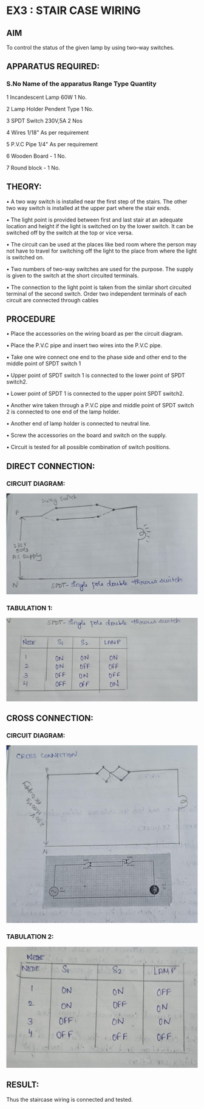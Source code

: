 # EX3 : STAIR CASE WIRING                      
## AIM
To control the status of the given lamp by using two–way switches. 
## APPARATUS REQUIRED:

### S.No Name of the apparatus Range Type	Quantity

1	Incandescent Lamp	60W	1 No.

2	Lamp Holder	Pendent Type	1 No.

3	SPDT Switch	230V,5A	2 Nos

4	Wires	1/18”	As per requirement

5	P.V.C Pipe	1/4"	As per requirement

6	Wooden Board	-	1 No.

7	Round block	-	1 No.


## THEORY:
•  A two way switch is installed near the first step of the stairs. The other two way switch is installed at the upper part where the stair ends.

•  The light point is provided between first and last stair at an adequate location and height if the light is switched on by the lower switch. It can be switched off by the switch at the top or vice versa.

•  The circuit can be used at the places like bed room where the person may  not  have  to  travel for switching off the light to the place from where the light is switched on.

•  Two  numbers  of  two-way  switches  are  used  for  the  purpose.  The supply is given to the switch at the short circuited terminals.

•  The  connection  to  the  light  point  is  taken  from  the  similar  short circuited  terminal  of  the   second  switch.   Order  two  independent terminals of each circuit are connected through  cables 
## PROCEDURE
•  Place the accessories on the wiring board as per the circuit diagram.

•  Place the P.V.C pipe and insert two wires into the P.V.C pipe.

•  Take one wire connect one end to the phase side and other end to the middle point of SPDT switch 1

•  Upper point of SPDT switch 1 is connected to the lower point of SPDT switch2.

•  Lower point of SPDT 1 is connected to the upper point SPDT switch2.

•  Another wire taken through a P.V.C pipe and middle point of SPDT switch 2 is connected to one end of the lamp holder.

•  Another end of lamp holder is connected to neutral line.

•  Screw the accessories on the board and switch on the supply.

•  Circuit is tested for all possible combination of switch positions.


## DIRECT CONNECTION:
### CIRCUIT DIAGRAM: 

![](DC.jpeg)

### TABULATION 1:

![](DT.jpeg)

## CROSS CONNECTION:
### CIRCUIT DIAGRAM:

![](CC.jpeg)

### TABULATION 2:

![](CT.jpeg)

## RESULT:
Thus the staircase wiring is connected and tested.
